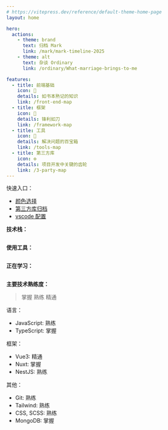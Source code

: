 ```yaml
---
# https://vitepress.dev/reference/default-theme-home-page
layout: home

hero:
  actions:
    - theme: brand
      text: 归档 Mark
      link: /mark/mark-timeline-2025
    - theme: alt
      text: 杂谈 Ordinary
      link: /ordinary/What-marriage-brings-to-me

features:
  - title: 前端基础
    icon: 📘
    details: 如书本熟记的知识
    link: /front-end-map
  - title: 框架
    icon: 🔪
    details: 锋利如刀
    link: /framework-map
  - title: 工具
    icon: 🧰
    details: 解决问题的百宝箱
    link: /tools-map
  - title: 第三方库
    icon: ⚙️
    details: 项目开发中关键的齿轮
    link: /3-party-map
---
```


<script setup>
import { computed } from 'vue'
import { useData } from 'vitepress'
import NewBlogs from './.vitepress/theme/views/newBlogs.vue'

const { isDark } = useData()
const skillLink = computed(() => `https://skillicons.dev/icons?theme=${isDark.value ? 'light' : 'dark'}&i=js,ts,scss,tailwind,vue,vite,nuxtjs,nestjs,pinia,git,mongodb,nodejs,npm,pnpm,yarn`)
const toolLink = computed(() => `https://skillicons.dev/icons?theme=${isDark.value ? 'light' : 'dark'}&i=apple,github,gitlab,vscode,gmail,md`)
const learningLink = computed(() => `https://skillicons.dev/icons?theme=${isDark.value ? 'light' : 'dark'}&i=mysql,docker`)
</script>

<new-blogs />

快速入口：

- [颜色选择](/css/amazing-color)
- [第三方库归档](/3-party-library/marked-library)
- [vscode 配置](/config/setting-vscode)

**技术栈：**

<img  :src="skillLink" />

**使用工具：**

<img  :src="toolLink" />

**正在学习：**

<img  :src="learningLink" />

**主要技术熟练度：**

> 掌握 熟练 精通

语言：

- JavaScript: 熟练
- TypeScript: 掌握

框架：

- Vue3: 精通
- Nuxt: 掌握
- NestJS: 熟练

其他：

- Git: 熟练
- Tailwind: 熟练
- CSS, SCSS: 熟练
- MongoDB: 掌握
